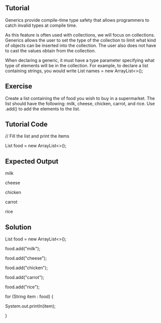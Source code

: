 Tutorial
--------
Generics provide compile-time type safety that allows programmers to catch invalid types at compile time.

As this feature is often used with collections, we will focus on collections. Generics allows the user to set the type of the collection to limit what kind of objects can be inserted into the collection. The user also does not have to cast the values obtain from the collection. 

When declaring a generic, it must have a type parameter specifying what type of elements will be in the collection. For example, to declare a list containing strings, you would write
List names<String> = new ArrayList<>();

Exercise
--------
Create a list containing the of food you wish to buy in a supermarket. The list should have the following: milk, cheese, chicken, carrot, and rice. Use .add() to add the elements to the list.

Tutorial Code
--------
// Fill the list and print the items

List food<String> = new ArrayList<>();

Expected Output
--------
milk

cheese

chicken

carrot

rice

Solution
--------
List food<String> = new ArrayList<>();

food.add("milk");

food.add("cheese");

food.add("chicken");

food.add("carrot");

food.add("rice");

for (String item : food) {
  
  System.out.println(item);

}
